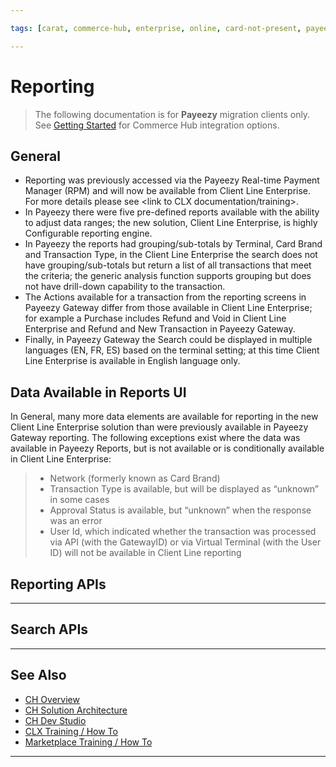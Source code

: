 ```yaml
---

tags: [carat, commerce-hub, enterprise, online, card-not-present, payeezy]

---
```


# Reporting

<!-- theme: danger -->
>  The following documentation is for **Payeezy** migration clients only. See [Getting Started](?path=docs/Getting-Started/Getting-Started-General.md) for Commerce Hub integration options.

## General

- Reporting was previously accessed via the Payeezy Real-time Payment Manager (RPM) and will now be available from Client Line Enterprise.  For more details please see <link to CLX documentation/training>.
- In Payeezy there were five pre-defined reports available with the ability to adjust data ranges; the new solution,  Client Line Enterprise, is highly Configurable reporting engine.
- In Payeezy the reports had grouping/sub-totals by Terminal, Card Brand and Transaction Type, in the Client Line Enterprise the search does not have grouping/sub-totals but return a list of all transactions that meet the criteria; the generic analysis function supports grouping but does not have drill-down capability to the transaction.
- The Actions available for a transaction from the reporting screens in Payeezy Gateway differ from those available in Client Line Enterprise; for example a Purchase includes Refund and Void in Client Line Enterprise and Refund and New Transaction in Payeezy Gateway.  
- Finally, in Payeezy Gateway the Search could be displayed in multiple languages (EN, FR, ES) based on the terminal setting; at this time Client Line Enterprise is available in English language only.

## Data Available in Reports UI

In General, many more data elements are available for reporting in the new Client Line Enterprise solution than were previously available in Payeezy Gateway reporting.  The following exceptions exist where the data was available in Payeezy Reports, but is not available or is conditionally available in Client Line Enterprise:
> - Network (formerly known as Card Brand)
> - Transaction Type is available, but will be displayed as “unknown” in some cases
> - Approval Status is available, but “unknown” when the response was an error
> - User Id, which indicated whether the transaction was processed via API (with the GatewayID) or via Virtual Terminal (with the User ID) will not be available in Client Line reporting

## Reporting APIs

---

## Search APIs

---

## See Also

- [CH Overview](?path=docs/Resources/API-Documents/Payments_VAS/Verification.md)
- [CH Solution Architecture](?path=docs/Resources/API-Documents/Payments_VAS/Verification.md)
- [CH Dev Studio](?path=docs/Resources/API-Documents/Payments_VAS/Verification.md)
- [CLX Training / How To](?path=docs/Resources/API-Documents/Payments_VAS/Verification.md)
- [Marketplace Training / How To](?path=docs/Resources/API-Documents/Payments_VAS/Verification.md)


---
